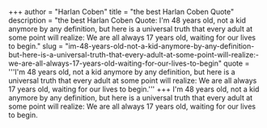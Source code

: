 +++
author = "Harlan Coben"
title = "the best Harlan Coben Quote"
description = "the best Harlan Coben Quote: I'm 48 years old, not a kid anymore by any definition, but here is a universal truth that every adult at some point will realize: We are all always 17 years old, waiting for our lives to begin."
slug = "im-48-years-old-not-a-kid-anymore-by-any-definition-but-here-is-a-universal-truth-that-every-adult-at-some-point-will-realize:-we-are-all-always-17-years-old-waiting-for-our-lives-to-begin"
quote = '''I'm 48 years old, not a kid anymore by any definition, but here is a universal truth that every adult at some point will realize: We are all always 17 years old, waiting for our lives to begin.'''
+++
I'm 48 years old, not a kid anymore by any definition, but here is a universal truth that every adult at some point will realize: We are all always 17 years old, waiting for our lives to begin.
